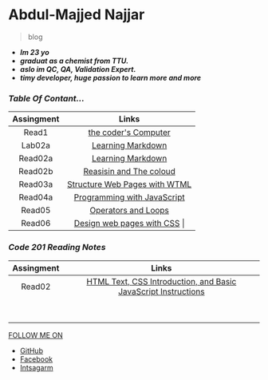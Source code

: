 # Abdul-Majjed Najjar 
 
 >blog 
 
- ***Im 23 yo***
-  ***graduat as a chemist from TTU.***
- ***aslo im QC, QA, Validation Expert.***
- ***timy developer, huge  passion to learn more and more***

### *Table Of Contant...*

|     Assingment   |              Links                         |
|:----------------:|:------------------------------------------:|
|     Read1        | [the coder's Computer](read01.md)          |
|     Lab02a       | [Learning Markdown](lab02a.md)             |
|     Read02a      | [Learning Markdown](read02a.md)            |
|     Read02b      | [Reasisin and The coloud](read02b.md)      |
|     Read03a      | [Structure Web Pages with WTML](read03a.md)|
|     Read04a      | [Programming with JavaScript](read04a.md)  |
|     Read05       | [Operators and Loops](read05.md)           |
|     Read06       | [Design web pages with CSS](read06.md)    \|

### *Code 201 Reading Notes* 

|   Assingment     |              Links                         |
|:----------------:|:------------------------------------------:|
|     Read02       |[HTML Text, CSS Introduction, and Basic JavaScript Instructions](Read02.md)                                            |
|                  |                                            |
|                  |                                            |
|                  |                                            ||                  |                                            |
|                  |                                            ||                  |                                            |
|                  |                                            ||                  |                                            |
|                  |                                            ||                  |                                            |
|                  |                                            ||                  |                                            |
|                  |                                            ||                  |                                           \|




 


  [FOLLOW ME ON](https://github.com/abdulmajjed/Reading-Notes)
 
- [GitHub](https://github.com/abdulmajjed)
- [Facebook](https://www.facebook.com/majjed10)
- [Intsagarm](https://www.instagram.com/abdulmajjed_/?fbclid=IwAR0iYuMTYAAh4irZvk7A1CeRxXAmVLsX0IIQLJF_1OmyfT7FJ9_fohajNEs)
